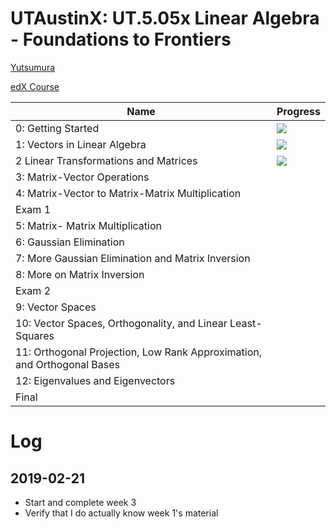 # UTAustinX: UT.5.05x Linear Algebra - Foundations to Frontiers

[Yutsumura](https://yutsumura.com/linear-algebra/)

[edX Course](https://courses.edx.org/courses/course-v1:UTAustinX+UT.5.05x+1T2019/course/#block-v1:UTAustinX+UT.5.05x+1T2019+type@chapter+block@b39776b93e54417bbd359e40b15dbfed)

| Name | Progress |
|------|----------|
| 0: Getting Started | ![](http://progressed.io/bar/100) |
| 1: Vectors in Linear Algebra | ![](http://progressed.io/bar/100) |
| 2 Linear Transformations and Matrices | ![](http://progressed.io/bar/100) |
| 3: Matrix-Vector Operations |  |  |
| 4: Matrix-Vector to Matrix-Matrix Multiplication |  |  |
| Exam 1 |  |  |
| 5: Matrix- Matrix Multiplication |  |  |
| 6: Gaussian Elimination |  |  |
| 7: More Gaussian Elimination and Matrix Inversion |  |  |
| 8: More on Matrix Inversion |  |  |
| Exam 2 |  |  |
| 9: Vector Spaces |  |  |
| 10: Vector Spaces, Orthogonality, and Linear Least-Squares |  |  |
| 11: Orthogonal Projection, Low Rank Approximation, and Orthogonal Bases |  |  |
| 12: Eigenvalues and Eigenvectors |  |  |
| Final |  |  |

# Log

## 2019-02-21

- Start and complete week 3
- Verify that I do actually know week 1's material
